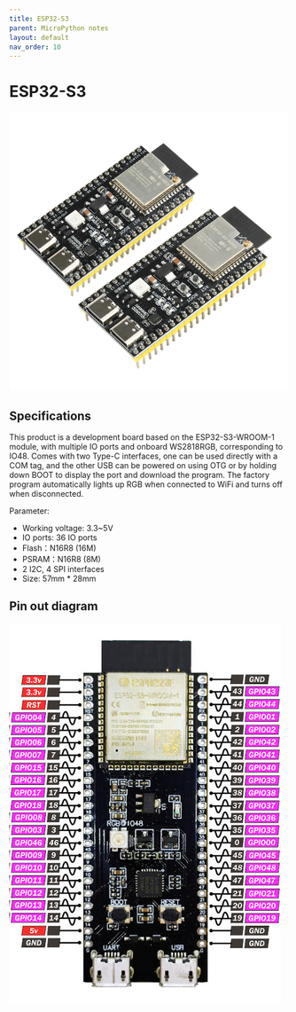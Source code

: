 ```yaml
---
title: ESP32-S3
parent: MicroPython notes
layout: default
nav_order: 10
---
```


# ESP32-S3

![](/docs/micropython/esp32-s3-image.jpg)

## Specifications

This product is a development board based on the ESP32-S3-WROOM-1 module, with multiple IO ports and onboard WS2818RGB, corresponding to IO48. Comes with two Type-C interfaces, one can be used directly with a COM tag, and the other USB can be powered on using OTG or by holding down BOOT to display the port and download the program. The factory program automatically lights up RGB when connected to WiFi and turns off when disconnected.

Parameter:
* Working voltage: 3.3~5V
* IO ports: 36 IO ports
* Flash：N16R8 (16M)
* PSRAM：N16R8 (8M)
* 2 I2C, 4 SPI interfaces
* Size: 57mm * 28mm

## Pin out diagram

![](/docs/micropython/esp32-s3-pinout-cropped.jpg)


